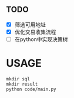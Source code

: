 ## TODO

- [x] 筛选可用地址
- [x] 优化交易收集流程
- [ ] 在python中实现决策树

# USAGE
```
mkdir sql
mkdir result
python code/main.py
```